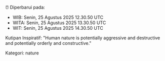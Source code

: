 ⏰ Diperbarui pada:
- WIB: Senin, 25 Agustus 2025 12.30.50 UTC
- WITA: Senin, 25 Agustus 2025 13.30.50 UTC
- WIT: Senin, 25 Agustus 2025 14.30.50 UTC

Kutipan Inspiratif:
"Human nature is potentially aggressive and destructive and potentially orderly and constructive."


Kategori: nature

